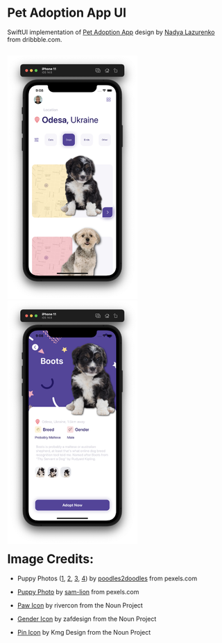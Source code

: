 # Pet Adoption App UI #

SwiftUI implementation of [Pet Adoption App](https://dribbble.com/shots/14380227-Pets-Adoption-App) design by [Nadya Lazurenko](https://dribbble.com/NadyaLazurenko) from dribbble.com.

<p style="float: left">
  <img src="Screenshots/HomeView.png" alt="Home View" width="300"/>
  <img src="Screenshots/DetailsView.png" alt="Details View" width="300"/>
</p>

# Image Credits: #

- Puppy Photos ([1](https://www.pexels.com/photo/close-up-photo-of-furry-puppy-1458914/), [2](https://www.pexels.com/photo/tricolor-maltese-puppy-1458909/), [3](https://www.pexels.com/photo/short-coated-black-and-white-puppy-1458913/), [4](https://www.pexels.com/photo/black-and-white-poodle-puppy-1458924/)) by [poodles2doodles](https://www.pexels.com/@poodles2doodles) from pexels.com

- [Puppy Photo](https://www.pexels.com/photo/cute-fluffy-puppy-against-white-background-5733178/) by [sam-lion](https://www.pexels.com/@sam-lion) from pexels.com

- [Paw Icon](https://thenounproject.com/search/?q=paws&i=2569237) by rivercon from the Noun Project 

- [Gender Icon](https://thenounproject.com/search/?q=gender&i=4166959) by zafdesign from the Noun Project

- [Pin Icon](https://thenounproject.com/search/?q=location+heart&i=3770860) by Kmg Design from the Noun Project
